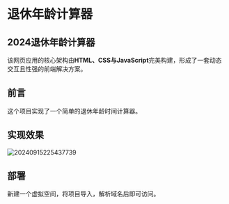# **退休年龄计算器**

## **2024退休年龄计算器**

该网页应用的核心架构由**HTML、CSS与JavaScript**完美构建，形成了一套动态交互且性强的前端解决方案。

## **前言**

这个项目实现了一个简单的退休年龄时间计算器。

## **实现效果**
![20240915225437739](https://github.com/user-attachments/assets/d8e7ea19-92dd-4c29-9450-5b0e8551da83)

## **部署**

新建一个虚拟空间，将项目导入，解析域名后即可访问。
